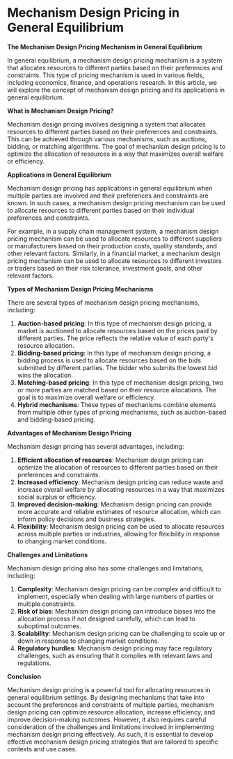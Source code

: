 # Mechanism Design Pricing in General Equilibrium

**The Mechanism Design Pricing Mechanism in General Equilibrium**

In general equilibrium, a mechanism design pricing mechanism is a system that allocates resources to different parties based on their preferences and constraints. This type of pricing mechanism is used in various fields, including economics, finance, and operations research. In this article, we will explore the concept of mechanism design pricing and its applications in general equilibrium.

**What is Mechanism Design Pricing?**

Mechanism design pricing involves designing a system that allocates resources to different parties based on their preferences and constraints. This can be achieved through various mechanisms, such as auctions, bidding, or matching algorithms. The goal of mechanism design pricing is to optimize the allocation of resources in a way that maximizes overall welfare or efficiency.

**Applications in General Equilibrium**

Mechanism design pricing has applications in general equilibrium when multiple parties are involved and their preferences and constraints are known. In such cases, a mechanism design pricing mechanism can be used to allocate resources to different parties based on their individual preferences and constraints.

For example, in a supply chain management system, a mechanism design pricing mechanism can be used to allocate resources to different suppliers or manufacturers based on their production costs, quality standards, and other relevant factors. Similarly, in a financial market, a mechanism design pricing mechanism can be used to allocate resources to different investors or traders based on their risk tolerance, investment goals, and other relevant factors.

**Types of Mechanism Design Pricing Mechanisms**

There are several types of mechanism design pricing mechanisms, including:

1. **Auction-based pricing**: In this type of mechanism design pricing, a market is auctioned to allocate resources based on the prices paid by different parties. The price reflects the relative value of each party's resource allocation.
2. **Bidding-based pricing**: In this type of mechanism design pricing, a bidding process is used to allocate resources based on the bids submitted by different parties. The bidder who submits the lowest bid wins the allocation.
3. **Matching-based pricing**: In this type of mechanism design pricing, two or more parties are matched based on their resource allocations. The goal is to maximize overall welfare or efficiency.
4. **Hybrid mechanisms**: These types of mechanisms combine elements from multiple other types of pricing mechanisms, such as auction-based and bidding-based pricing.

**Advantages of Mechanism Design Pricing**

Mechanism design pricing has several advantages, including:

1. **Efficient allocation of resources**: Mechanism design pricing can optimize the allocation of resources to different parties based on their preferences and constraints.
2. **Increased efficiency**: Mechanism design pricing can reduce waste and increase overall welfare by allocating resources in a way that maximizes social surplus or efficiency.
3. **Improved decision-making**: Mechanism design pricing can provide more accurate and reliable estimates of resource allocation, which can inform policy decisions and business strategies.
4. **Flexibility**: Mechanism design pricing can be used to allocate resources across multiple parties or industries, allowing for flexibility in response to changing market conditions.

**Challenges and Limitations**

Mechanism design pricing also has some challenges and limitations, including:

1. **Complexity**: Mechanism design pricing can be complex and difficult to implement, especially when dealing with large numbers of parties or multiple constraints.
2. **Risk of bias**: Mechanism design pricing can introduce biases into the allocation process if not designed carefully, which can lead to suboptimal outcomes.
3. **Scalability**: Mechanism design pricing can be challenging to scale up or down in response to changing market conditions.
4. **Regulatory hurdles**: Mechanism design pricing may face regulatory challenges, such as ensuring that it complies with relevant laws and regulations.

**Conclusion**

Mechanism design pricing is a powerful tool for allocating resources in general equilibrium settings. By designing mechanisms that take into account the preferences and constraints of multiple parties, mechanism design pricing can optimize resource allocation, increase efficiency, and improve decision-making outcomes. However, it also requires careful consideration of the challenges and limitations involved in implementing mechanism design pricing effectively. As such, it is essential to develop effective mechanism design pricing strategies that are tailored to specific contexts and use cases.
